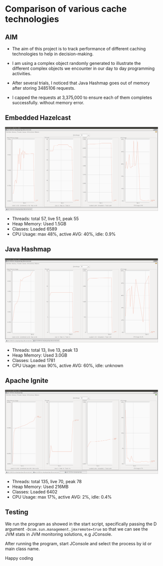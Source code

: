 # Comparison of various cache technologies

## AIM
- The aim of this project is to track performance of different caching
technologies to help in decision-making.
- I am using a complex object randomly generated to illustrate the 
different complex objects we encounter in our day to day programming activities.

- After several trials, I noticed that Java Hashmap goes out of memory after 
storing 3485106 requests.

- I capped the requests at 3,375,000 to ensure each of them completes successfully. without memory error.
## Embedded Hazelcast
![Hazel JConsole Image](docs/hazelcast.png)
* Threads: total 57, live 51, peak 55
* Heap Memory: Used 1.5GB
* Classes: Loaded 6589 
* CPU Usage: max 48%, active AVG: 40%, idle: 0.9%

## Java Hashmap
![HashMap JConsole Image](docs/hashmap.png)
* Threads: total 13, live 13, peak 13
* Heap Memory: Used 3.0GB
* Classes: Loaded 1781 
* CPU Usage: max 90%, active AVG: 60%, idle: unknown

## Apache Ignite
![Apache Ignite](docs/ignite.png)
* Threads: total 135, live 70, peak 78
* Heap Memory: Used 216MB
* Classes: Loaded 6402 
* CPU Usage: max 17%, active AVG: 2%, idle: 0.4%

## Testing
We run the program as showed in the start script, specifically passing the
D argument ``-Dcom.sun.management.jmxremote=true`` so that we can see the JVM 
stats in JVM monitoring solutions, e.g JConsole.

After running the program, start JConsole and select the process by
id or main class name.

Happy coding
